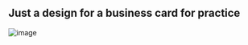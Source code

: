 ## Just a design for a business card for practice

![image](https://github.com/Edel-blk/business-card/assets/55809462/0397ef6e-6677-4ca2-9fa4-a5bce4140dcb)
